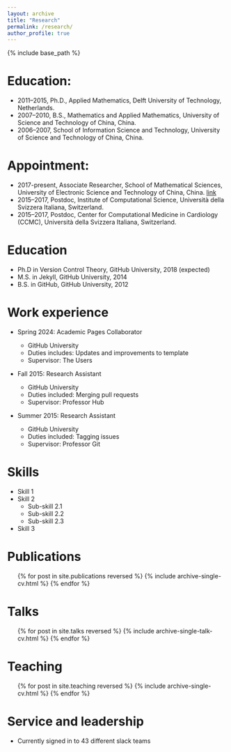 ```yaml
---
layout: archive
title: "Research"
permalink: /research/
author_profile: true
---
```


{% include base_path %}

# Education:
* 2011–2015, Ph.D., Applied Mathematics, Delft University of Technology, Netherlands.
* 2007–2010, B.S., Mathematics and Applied Mathematics, University of Science and Technology of China, China.
* 2006–2007, School of Information Science and Technology, University of Science and Technology of China, China.

# Appointment:
* 2017-present, Associate Researcher, School of Mathematical Sciences, University of Electronic Science and Technology of China, China. [link](https://www.math.uestc.edu.cn/info/1082/2095.htm)
* 2015–2017, Postdoc, Institute of Computational Science, Università della Svizzera Italiana, Switzerland. 
* 2015–2017, Postdoc, Center for Computational Medicine in Cardiology (CCMC), Università della Svizzera Italiana, Switzerland. 

Education
======
* Ph.D in Version Control Theory, GitHub University, 2018 (expected)
* M.S. in Jekyll, GitHub University, 2014
* B.S. in GitHub, GitHub University, 2012

Work experience
======
* Spring 2024: Academic Pages Collaborator
  * GitHub University
  * Duties includes: Updates and improvements to template
  * Supervisor: The Users

* Fall 2015: Research Assistant
  * GitHub University
  * Duties included: Merging pull requests
  * Supervisor: Professor Hub

* Summer 2015: Research Assistant
  * GitHub University
  * Duties included: Tagging issues
  * Supervisor: Professor Git
  
Skills
======
* Skill 1
* Skill 2
  * Sub-skill 2.1
  * Sub-skill 2.2
  * Sub-skill 2.3
* Skill 3

Publications
======
  <ul>{% for post in site.publications reversed %}
    {% include archive-single-cv.html %}
  {% endfor %}</ul>
  
Talks
======
  <ul>{% for post in site.talks reversed %}
    {% include archive-single-talk-cv.html  %}
  {% endfor %}</ul>
  
Teaching
======
  <ul>{% for post in site.teaching reversed %}
    {% include archive-single-cv.html %}
  {% endfor %}</ul>
  
Service and leadership
======
* Currently signed in to 43 different slack teams
